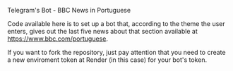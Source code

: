 Telegram's Bot - BBC News in Portuguese

Code available here is to set up a bot that, according to the theme the user enters, gives out the last five news about that section available at https://www.bbc.com/portuguese.

If you want to fork the repository, just pay attention that you need to create a new enviroment token at Render (in this case) for your bot's token. 
